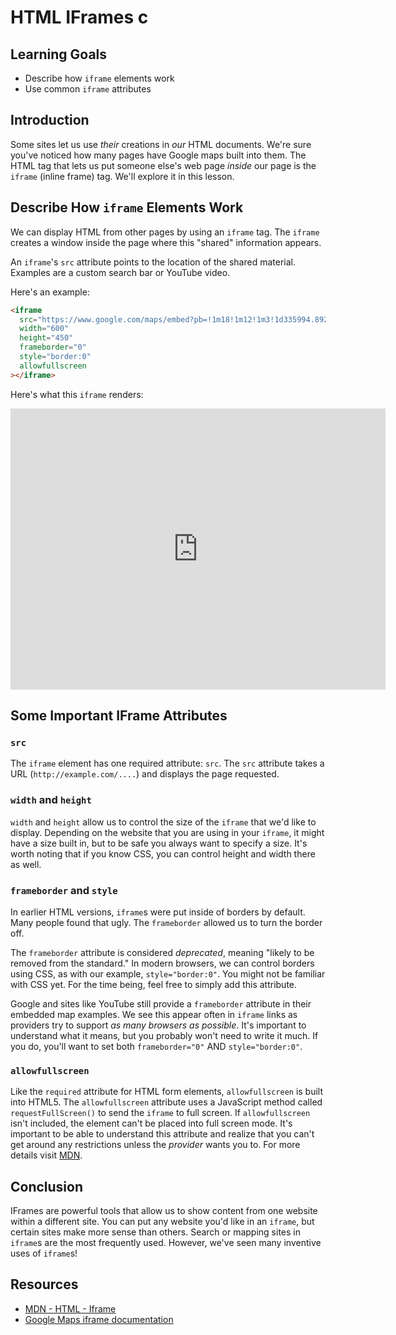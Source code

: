 # HTML IFrames c

## Learning Goals

- Describe how `iframe` elements work
- Use common `iframe` attributes

## Introduction

Some sites let us use _their_ creations in _our_ HTML documents. We're sure
you've noticed how many pages have Google maps built into them. The HTML tag
that lets us put someone else's web page _inside_ our page is the `iframe`
(inline frame) tag. We'll explore it in this lesson.

## Describe How `iframe` Elements Work

We can display HTML from other pages by using an `iframe` tag. The `iframe`
creates a window inside the page where this "shared" information appears.

An `iframe`'s `src` attribute points to the location of the shared material.
Examples are a custom search bar or YouTube video.

Here's an example:

```html
<iframe
  src="https://www.google.com/maps/embed?pb=!1m18!1m12!1m3!1d335994.89219194185!2d2.0673752159642937!3d48.8589713267984!2m3!1f0!2f0!3f0!3m2!1i1024!2i768!4f13.1!3m3!1m2!1s0x47e66e1f06e2b70f%3A0x40b82c3688c9460!2sParis%2C+France!5e0!3m2!1sen!2sus!4v1457911182825"
  width="600"
  height="450"
  frameborder="0"
  style="border:0"
  allowfullscreen
></iframe>
```

Here's what this `iframe` renders:

<iframe src="https://www.google.com/maps/embed?pb=!1m18!1m12!1m3!1d335994.89219194185!2d2.0673752159642937!3d48.8589713267984!2m3!1f0!2f0!3f0!3m2!1i1024!2i768!4f13.1!3m3!1m2!1s0x47e66e1f06e2b70f%3A0x40b82c3688c9460!2sParis%2C+France!5e0!3m2!1sen!2sus!4v1457911182825" width="600" height="450" frameborder="0" style="border:0" allowfullscreen></iframe>

## Some Important IFrame Attributes

### `src`

The `iframe` element has one required attribute: `src`. The `src` attribute takes a
URL (`http://example.com/....`) and displays the page requested.

### `width` and `height`

`width` and `height` allow us to control the size of the `iframe` that we'd
like to display. Depending on the website that you are using in your `iframe`,
it might have a size built in, but to be safe you always want to specify a
size. It's worth noting that if you know CSS, you can control height and width
there as well.

### `frameborder` and `style`

In earlier HTML versions, `iframe`s were put inside of borders by default.
Many people found that ugly. The `frameborder` allowed us to turn the border
off.

The `frameborder` attribute is considered _deprecated_, meaning "likely to be
removed from the standard." In modern browsers, we can control borders using
CSS, as with our example, `style="border:0"`. You might not be familiar with CSS
yet. For the time being, feel free to simply add this attribute.

Google and sites like YouTube still provide a `frameborder` attribute in their
embedded map examples. We see this appear often in `iframe` links as providers
try to support _as many browsers as possible_. It's important to understand what
it means, but you probably won't need to write it much. If you do, you'll want
to set both `frameborder="0"` AND `style="border:0"`.

### `allowfullscreen`

Like the `required` attribute for HTML form elements, `allowfullscreen` is built
into HTML5. The `allowfullscreen` attribute uses a JavaScript method called
`requestFullScreen()` to send the `iframe` to full screen. If `allowfullscreen`
isn't included, the element can't be placed into full screen mode. It's
important to be able to understand this attribute and realize that you can't get
around any restrictions unless the _provider_ wants you to. For more details
visit [MDN][mdn-iframe].

[mdn-iframe]: https://developer.mozilla.org/en-US/docs/Web/HTML/Element/iframe

## Conclusion

IFrames are powerful tools that allow us to show content from one website within
a different site. You can put any website you'd like in an `iframe`, but certain
sites make more sense than others. Search or mapping sites in `iframe`s are the
most frequently used. However, we've seen many inventive uses of `iframe`s!

## Resources

- [MDN - HTML - Iframe](https://developer.mozilla.org/en-US/docs/Web/HTML/Element/iframe)
- [Google Maps iframe documentation](https://developers.google.com/maps/documentation/embed/guide)
